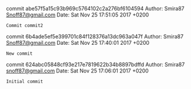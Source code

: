 commit abe57f5a15c93b969c5764102c2a276bf6104594
Author: Smira87 <Snoff87@gmail.com>
Date:   Sat Nov 25 17:51:05 2017 +0200

    Commit commit2

commit 6b4ade5ef5e399701c84f128376a13dc963a047f
Author: Smira87 <Snoff87@gmail.com>
Date:   Sat Nov 25 17:40:01 2017 +0200

    New commit

commit 624abc05848cf93e217e7819622b34b8897bdffd
Author: Smira87 <snoff87@gmail.com>
Date:   Sat Nov 25 17:06:01 2017 +0200

    Initial commit
